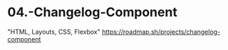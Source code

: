 # 04.-Changelog-Component
"HTML, Layouts, CSS, Flexbox"
https://roadmap.sh/projects/changelog-component
